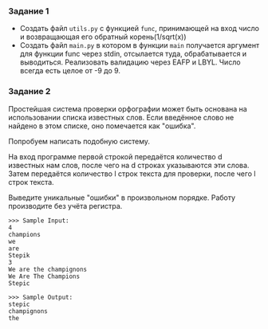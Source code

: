 ### Задание 1
- Создать файл `utils.py` с функцией `func`, принимающей на вход число и возвращающая
его обратный корень(1/sqrt(x))
- Создать файл `main.py` в котором в функции `main` получается аргумент для функции
func через stdin, отсылается туда, обрабатывается и выводиться. Реализовать валидацию через EAFP и LBYL. Число всегда есть целое от -9 до 9.

### Задание 2
Простейшая система проверки орфографии может быть основана на использовании списка известных слов.
Если введённое слово не найдено в этом списке, оно помечается как "ошибка".

Попробуем написать подобную систему.

На вход программе первой строкой передаётся количество d известных нам слов, после чего на d строках указываются эти слова. Затем передаётся количество l строк текста для проверки, после чего l строк текста.

Выведите уникальные "ошибки" в произвольном порядке. Работу производите без учёта регистра.


```
>>> Sample Input:
4
champions
we
are
Stepik
3
We are the champignons
We Are The Champions
Stepic

>>> Sample Output:
stepic
champignons
the
```
